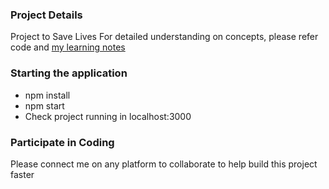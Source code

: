 ### Project Details

Project to Save Lives
For detailed understanding on concepts, please refer code and [my learning notes](https://github.com/anupama-sinha/anupama-notes/blob/master/react-js.md)

### Starting the application
* npm install
* npm start
* Check project running in localhost:3000

### Participate in Coding
Please connect me on any platform to collaborate to help build this project faster